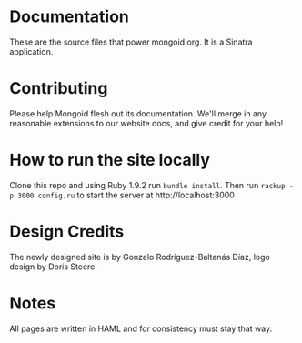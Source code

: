 # Documentation

These are the source files that power mongoid.org. It is a Sinatra application.

# Contributing

Please help Mongoid flesh out its documentation. We'll merge in any reasonable
extensions to our website docs, and give credit for your help!

# How to run the site locally

Clone this repo and using Ruby 1.9.2 run `bundle install`. Then
run `rackup -p 3000 config.ru` to start the server at http://localhost:3000

# Design Credits

The newly designed site is by Gonzalo Rodríguez-Baltanás Díaz, logo design by Doris Steere.

# Notes

All pages are written in HAML and for consistency must stay that way.
